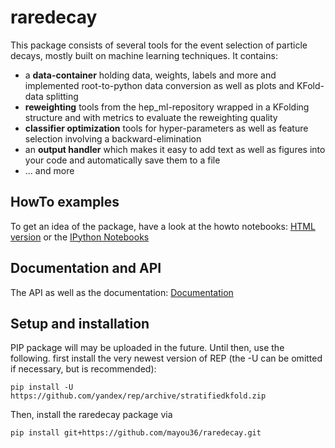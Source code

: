 # raredecay #

This package consists of several tools for the event selection of particle decays, mostly built on machine learning techniques.
It contains:

- a **data-container** holding data, weights, labels and more and implemented root-to-python data conversion as well as plots and KFold-data splitting
- **reweighting** tools from the hep_ml-repository wrapped in a KFolding structure and with metrics to evaluate the reweighting quality
- **classifier optimization** tools for hyper-parameters as well as feature selection involving a backward-elimination
- an **output handler** which makes it easy to add text as well as figures into your code and automatically save them to a file
- ... and more

## HowTo examples ##

To get an idea of the package, have a look at the howto notebooks:
[HTML version](http://mayou36.bitbucket.org/raredecay/howto/) or the 
[IPython Notebooks](https://github.com/mayou36/raredecay/tree/master/howto)

## Documentation and API ##

The API as well as the documentation:
[Documentation](http://mayou36.bitbucket.org/index.html)

## Setup and installation ##

PIP package will may be uploaded in the future. Until then, use the following.
first install the very newest version of REP (the -U can be omitted if necessary, but is recommended):
```
pip install -U https://github.com/yandex/rep/archive/stratifiedkfold.zip
```
Then, install the raredecay package via
```
pip install git+https://github.com/mayou36/raredecay.git
```


[pandas.DataFrame]: http://pandas.pydata.org/pandas-docs/stable/generated/pandas.DataFrame.html
[LabeledDataStorage]: http://yandex.github.io/rep/data.html#module-rep.data.storage
[numpy.array]: http://docs.scipy.org/doc/numpy-1.10.1/user/basics.rec.html
[rootTree]: https://root.cern.ch/doc/v606/classTTree.html
